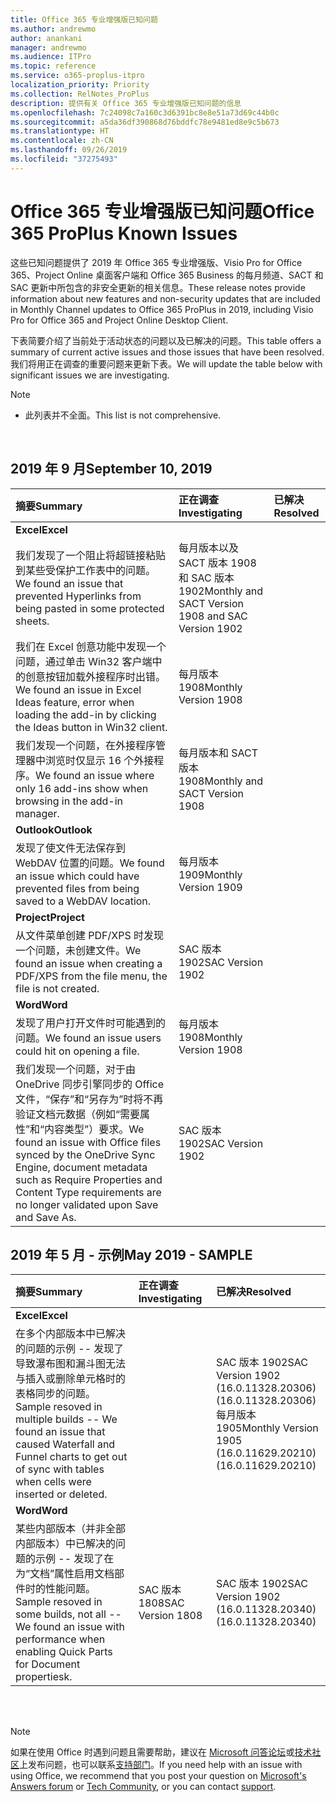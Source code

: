 ```yaml
---
title: Office 365 专业增强版已知问题
ms.author: andrewmo
author: anankani
manager: andrewmo
ms.audience: ITPro
ms.topic: reference
ms.service: o365-proplus-itpro
localization_priority: Priority
ms.collection: RelNotes_ProPlus
description: 提供有关 Office 365 专业增强版已知问题的信息
ms.openlocfilehash: 7c24098c7a160c3d6391bc8e8e51a73d69c44b0c
ms.sourcegitcommit: a5da36df390868d76bddfc78e9481ed8e9c5b673
ms.translationtype: HT
ms.contentlocale: zh-CN
ms.lasthandoff: 09/26/2019
ms.locfileid: "37275493"
---
```

# <a name="office-365-proplus-known-issues"></a><span data-ttu-id="2a0c6-103">Office 365 专业增强版已知问题</span><span class="sxs-lookup"><span data-stu-id="2a0c6-103">Office 365 ProPlus Known Issues</span></span>

<span data-ttu-id="2a0c6-104">这些已知问题提供了 2019 年 Office 365 专业增强版、Visio Pro for Office 365、Project Online 桌面客户端和 Office 365 Business 的每月频道、SACT 和 SAC 更新中所包含的非安全更新的相关信息。</span><span class="sxs-lookup"><span data-stu-id="2a0c6-104">These release notes provide information about new features and non-security updates that are included in Monthly Channel updates to Office 365 ProPlus in 2019, including Visio Pro for Office 365 and Project Online Desktop Client.</span></span>

<span data-ttu-id="2a0c6-105">下表简要介绍了当前处于活动状态的问题以及已解决的问题。</span><span class="sxs-lookup"><span data-stu-id="2a0c6-105">This table offers a summary of current active issues and those issues that have been resolved.</span></span>  <span data-ttu-id="2a0c6-106">我们将用正在调查的重要问题来更新下表。</span><span class="sxs-lookup"><span data-stu-id="2a0c6-106">We will update the table below with significant issues we are investigating.</span></span>

 > [!NOTE]
 >- <span data-ttu-id="2a0c6-107">此列表并不全面。</span><span class="sxs-lookup"><span data-stu-id="2a0c6-107">This list is not comprehensive.</span></span>

<br>

## <a name="september-2019"></a><span data-ttu-id="2a0c6-108">2019 年 9 月</span><span class="sxs-lookup"><span data-stu-id="2a0c6-108">September 10, 2019</span></span>

|<span data-ttu-id="2a0c6-109">摘要</span><span class="sxs-lookup"><span data-stu-id="2a0c6-109">Summary</span></span>|<span data-ttu-id="2a0c6-110">正在调查</span><span class="sxs-lookup"><span data-stu-id="2a0c6-110">Investigating</span></span>|<span data-ttu-id="2a0c6-111">已解决</span><span class="sxs-lookup"><span data-stu-id="2a0c6-111">Resolved</span></span>|
|:-------------------------------------------------------------------------------------|:-----|:-----|
|<span data-ttu-id="2a0c6-112">**Excel**</span><span class="sxs-lookup"><span data-stu-id="2a0c6-112">**Excel**</span></span>
<span data-ttu-id="2a0c6-113">我们发现了一个阻止将超链接粘贴到某些受保护工作表中的问题。</span><span class="sxs-lookup"><span data-stu-id="2a0c6-113">We found an issue that prevented Hyperlinks from being pasted in some protected sheets.</span></span>|<span data-ttu-id="2a0c6-114">每月版本以及 SACT 版本 1908 和 SAC 版本 1902</span><span class="sxs-lookup"><span data-stu-id="2a0c6-114">Monthly and SACT Version 1908 and SAC Version 1902</span></span>||
<span data-ttu-id="2a0c6-115">我们在 Excel 创意功能中发现一个问题，通过单击 Win32 客户端中的创意按钮加载外接程序时出错。</span><span class="sxs-lookup"><span data-stu-id="2a0c6-115">We found an issue in Excel Ideas feature, error when loading the add-in by clicking the Ideas button in Win32 client.</span></span>|<span data-ttu-id="2a0c6-116">每月版本 1908</span><span class="sxs-lookup"><span data-stu-id="2a0c6-116">Monthly Version 1908</span></span>||
<span data-ttu-id="2a0c6-117">我们发现一个问题，在外接程序管理器中浏览时仅显示 16 个外接程序。</span><span class="sxs-lookup"><span data-stu-id="2a0c6-117">We found an issue where only 16 add-ins show when browsing in the add-in manager.</span></span>|<span data-ttu-id="2a0c6-118">每月版本和 SACT 版本 1908</span><span class="sxs-lookup"><span data-stu-id="2a0c6-118">Monthly and SACT Version 1908</span></span>||
|<span data-ttu-id="2a0c6-119">**Outlook**</span><span class="sxs-lookup"><span data-stu-id="2a0c6-119">**Outlook**</span></span>
<span data-ttu-id="2a0c6-120">发现了使文件无法保存到 WebDAV 位置的问题。</span><span class="sxs-lookup"><span data-stu-id="2a0c6-120">We found an issue which could have prevented files from being saved to a WebDAV location.</span></span>|<span data-ttu-id="2a0c6-121">每月版本 1909</span><span class="sxs-lookup"><span data-stu-id="2a0c6-121">Monthly Version 1909</span></span>||
|<span data-ttu-id="2a0c6-122">**Project**</span><span class="sxs-lookup"><span data-stu-id="2a0c6-122">**Project**</span></span>
<span data-ttu-id="2a0c6-123">从文件菜单创建 PDF/XPS 时发现一个问题，未创建文件。</span><span class="sxs-lookup"><span data-stu-id="2a0c6-123">We found an issue when creating a PDF/XPS from the file menu, the file is not created.</span></span> |<span data-ttu-id="2a0c6-124">SAC 版本 1902</span><span class="sxs-lookup"><span data-stu-id="2a0c6-124">SAC Version 1902</span></span>||
|<span data-ttu-id="2a0c6-125">**Word**</span><span class="sxs-lookup"><span data-stu-id="2a0c6-125">**Word**</span></span>
<span data-ttu-id="2a0c6-126">发现了用户打开文件时可能遇到的问题。</span><span class="sxs-lookup"><span data-stu-id="2a0c6-126">We found an issue users could hit on opening a file.</span></span>|<span data-ttu-id="2a0c6-127">每月版本 1908</span><span class="sxs-lookup"><span data-stu-id="2a0c6-127">Monthly Version 1908</span></span>||
<span data-ttu-id="2a0c6-128">我们发现一个问题，对于由 OneDrive 同步引擎同步的 Office 文件，“保存”和“另存为”时将不再验证文档元数据（例如“需要属性”和“内容类型”）要求。</span><span class="sxs-lookup"><span data-stu-id="2a0c6-128">We found an issue with Office files synced by the OneDrive Sync Engine, document metadata such as Require Properties and Content Type requirements are no longer validated upon Save and Save As.</span></span>|<span data-ttu-id="2a0c6-129">SAC 版本 1902</span><span class="sxs-lookup"><span data-stu-id="2a0c6-129">SAC Version 1902</span></span>||

## <a name="may-2019---sample"></a><span data-ttu-id="2a0c6-130">2019 年 5 月 - 示例</span><span class="sxs-lookup"><span data-stu-id="2a0c6-130">May 2019 - SAMPLE</span></span>

|<span data-ttu-id="2a0c6-131">摘要</span><span class="sxs-lookup"><span data-stu-id="2a0c6-131">Summary</span></span>|<span data-ttu-id="2a0c6-132">正在调查</span><span class="sxs-lookup"><span data-stu-id="2a0c6-132">Investigating</span></span>|<span data-ttu-id="2a0c6-133">已解决</span><span class="sxs-lookup"><span data-stu-id="2a0c6-133">Resolved</span></span>|
|:-------------------------------------------------------------------------------------|:-----|:-----|
|<span data-ttu-id="2a0c6-134">**Excel**</span><span class="sxs-lookup"><span data-stu-id="2a0c6-134">**Excel**</span></span>
<span data-ttu-id="2a0c6-135">在多个内部版本中已解决的问题的示例 -- 发现了导致瀑布图和漏斗图无法与插入或删除单元格时的表格同步的问题。</span><span class="sxs-lookup"><span data-stu-id="2a0c6-135">Sample resoved in multiple builds -- We found an issue that caused Waterfall and Funnel charts to get out of sync with tables when cells were inserted or deleted.</span></span>||<span data-ttu-id="2a0c6-136">SAC 版本 1902</span><span class="sxs-lookup"><span data-stu-id="2a0c6-136">SAC Version 1902</span></span> <br> <span data-ttu-id="2a0c6-137">(16.0.11328.20306)</span><span class="sxs-lookup"><span data-stu-id="2a0c6-137">(16.0.11328.20306)</span></span> <br> <span data-ttu-id="2a0c6-138">每月版本 1905</span><span class="sxs-lookup"><span data-stu-id="2a0c6-138">Monthly Version 1905</span></span> <br> <span data-ttu-id="2a0c6-139">(16.0.11629.20210)</span><span class="sxs-lookup"><span data-stu-id="2a0c6-139">(16.0.11629.20210)</span></span>|
|<span data-ttu-id="2a0c6-140">**Word**</span><span class="sxs-lookup"><span data-stu-id="2a0c6-140">**Word**</span></span>
<span data-ttu-id="2a0c6-141">某些内部版本（并非全部内部版本）中已解决的问题的示例 -- 发现了在为“文档”属性启用文档部件时的性能问题。</span><span class="sxs-lookup"><span data-stu-id="2a0c6-141">Sample resoved in some builds, not all -- We found an issue with performance when enabling Quick Parts for Document propertiesk.</span></span>|<span data-ttu-id="2a0c6-142">SAC 版本 1808</span><span class="sxs-lookup"><span data-stu-id="2a0c6-142">SAC Version 1808</span></span>|<span data-ttu-id="2a0c6-143">SAC 版本 1902</span><span class="sxs-lookup"><span data-stu-id="2a0c6-143">SAC Version 1902</span></span> <br> <span data-ttu-id="2a0c6-144">(16.0.11328.20340)</span><span class="sxs-lookup"><span data-stu-id="2a0c6-144">(16.0.11328.20340)</span></span>|

<br>
<br>

> [!NOTE]
> <span data-ttu-id="2a0c6-145">如果在使用 Office 时遇到问题且需要帮助，建议在 [Microsoft 问答论坛](https://answers.microsoft.com/)或[技术社区](https://techcommunity.microsoft.com/)上发布问题，也可以联系[支持部门](https://support.microsoft.com/contactus)。</span><span class="sxs-lookup"><span data-stu-id="2a0c6-145">If you need help with an issue with using Office, we recommend that you post your question on [Microsoft's Answers forum](https://answers.microsoft.com/) or [Tech Community](https://techcommunity.microsoft.com/), or you can contact [support](https://support.microsoft.com/contactus).</span></span>

